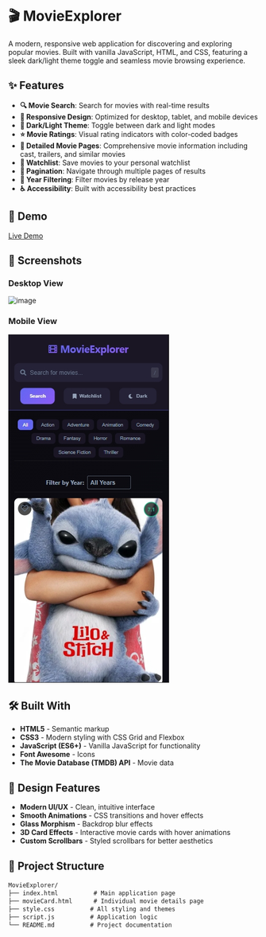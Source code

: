 # 🎬 MovieExplorer

A modern, responsive web application for discovering and exploring popular movies. Built with vanilla JavaScript, HTML, and CSS, featuring a sleek dark/light theme toggle and seamless movie browsing experience.

## ✨ Features

- **🔍 Movie Search**: Search for movies with real-time results
- **📱 Responsive Design**: Optimized for desktop, tablet, and mobile devices
- **🌙 Dark/Light Theme**: Toggle between dark and light modes
- **⭐ Movie Ratings**: Visual rating indicators with color-coded badges
- **📖 Detailed Movie Pages**: Comprehensive movie information including cast, trailers, and similar movies
- **🔖 Watchlist**: Save movies to your personal watchlist
- **📄 Pagination**: Navigate through multiple pages of results
- **🎯 Year Filtering**: Filter movies by release year
- **♿ Accessibility**: Built with accessibility best practices

## 🚀 Demo

[Live Demo](https://0m4r0.github.io/movieExplorer/)

## 📸 Screenshots

### Desktop View
![image](https://github.com/user-attachments/assets/df83f363-8128-48a7-9534-c5c462835a5c)


### Mobile View
![image](https://github.com/0M4R0/movieExplorer/blob/main/screenshots/mobile.png)



## 🛠️ Built With

- **HTML5** - Semantic markup
- **CSS3** - Modern styling with CSS Grid and Flexbox
- **JavaScript (ES6+)** - Vanilla JavaScript for functionality
- **Font Awesome** - Icons
- **The Movie Database (TMDB) API** - Movie data

## 🎨 Design Features

- **Modern UI/UX** - Clean, intuitive interface
- **Smooth Animations** - CSS transitions and hover effects
- **Glass Morphism** - Backdrop blur effects
- **3D Card Effects** - Interactive movie cards with hover animations
- **Custom Scrollbars** - Styled scrollbars for better aesthetics

## 📁 Project Structure

```
MovieExplorer/
├── index.html          # Main application page
├── movieCard.html      # Individual movie details page
├── style.css          # All styling and themes
├── script.js          # Application logic
└── README.md          # Project documentation
```
